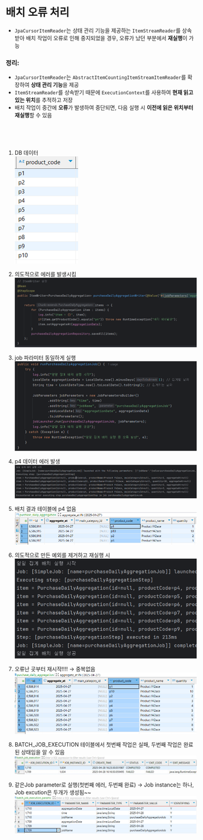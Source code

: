 # 배치 오류 처리

- `JpaCursorItemReader`는 상태 관리 기능을 제공하는 `ItemStreamReader`를 상속받아 배치 작업이 오류로 인해 중지되었을 경우, 오류가 났던 부분에서 **재실행**이 가능

### 정리:

- `JpaCursorItemReader`는 `AbstractItemCountingItemStreamItemReader`를 확장하여 **상태 관리 기능**을 제공
- `ItemStreamReader`를 상속받기 때문에  `ExecutionContext`를 사용하여 **현재 읽고 있는 위치**를 추적하고 저장
- 배치 작업이 중간에 **오류**가 발생하여 중단되면, 다음 실행 시 **이전에 읽은 위치부터 재실행**할 수 있음    

<br><br><br>

1. DB 데이터  
![image.png](/assets/post_img/250510/image.png)

2. 의도적으로 에러를 발생시킴
![image.png](/assets/post_img/250510/image1.png)

3. job 파라미터 동일하게 실행
![image.png](/assets/post_img/250510/image2.png)

4. p4 데이터 에러 발생
![image.png](/assets/post_img/250510/image3.png)

5. 배치 결과 테이블에 p4 없음
![image.png](/assets/post_img/250510/image4.png)

6. 의도적으로 만든 예외를 제거하고 재실행 시
![image.png](/assets/post_img/250510/image5.png)

7. 오류난 곳부터 재시작!!!! → 중복없음
![image.png](/assets/post_img/250510/image6.png)

8. BATCH_JOB_EXECUTION 테이블에서 첫번째 작업은 실패, 두번째 작업은 완료된 상태임을 알 수 있음
![image.png](/assets/post_img/250510/image8.png)

9. 같은Job parameter로 실행(첫번째 에러, 두번째 완료) → Job instance는 하나, Job excution은 두개가 생성됨~~
![image.png](/assets/post_img/250510/image7.png)
